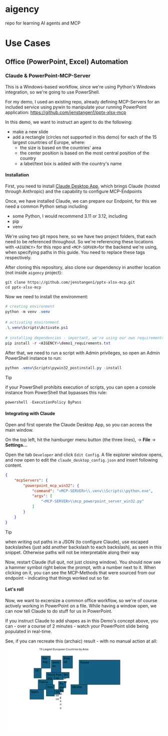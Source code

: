 # aigency
repo for learning AI agents and MCP

# Use Cases

## Office (PowerPoint, Excel) Automation

### Claude & PowerPoint-MCP-Server
This is a Windows-based workflow, since we're using Python's Windows integration, so we're going to use PowerShell.

For my demo, I used an existing repo, already defining MCP-Servers for an included service using pywin to manipulate your running PowerPoint application: https://github.com/jenstangen1/pptx-xlsx-mcp

In this demo, we want to instruct an agent to do the following:
- make a new slide
- add a rectangle (circles not supported in this demo) for each of the 15 largest countries of Europe, where:
    - the size is based on the countries' area
    - the center position is based on the most central position of the country
    - a label/text box is added with the country's name

#### Installation

First, you need to install [Claude Desktop App](https://claude.ai/download), which brings Claude (hosted through Anthropic) and the capability to configure MCP-Endpoints

Once, we have installed Claude, we can prepare our Endpoint, for this we need a common Python setup including:
- some Python, I would recommend 3.11 or 3.12, including
- pip
- venv

We're using two git repos here, so we have two project folders, that each need to be referenced throughout. So we're referencing these locations with `<AIGENCY>` for this repo and `<MCP-SERVER>`for the backend we're using, when specifying paths in this guide. You need to replace these tags respectively. 

After cloning this repository, also clone our dependency in another location (not inside `aigency` project):

```shell
git clone https://github.com/jenstangen1/pptx-xlsx-mcp.git
cd pptx-xlsx-mcp
```

Now we need to install the environment:
```powershell
# creating environment
python -m venv .venv

# activating environment
.\.venv\Scripts\Activate.ps1

# installing dependencies - important, we're using our own requirements.txt file
pip install -r <AIGENCY>\demo1_requirements.txt
```

After that, we need to run a script with Admin privileges, so open an Admin PowerShell instance to run:
```powershell
python .venv\Scripts\pywin32_postinstall.py -install
```

>[!TIP]
>if your PowerShell prohibits execution of scripts, you can open a console instance from PowerShell that bypasses this rule:
>```powershell
>powershell -ExecutionPolicy ByPass
>```

#### Integrating with Claude
Open and first operate the Claude Desktop App, so you can access the main window. 

On the top left, hit the hamburger menu button (the three lines), -> **File** -> **Settings...**

Open the tab ``Developer`` and click `Edit Config`. A file explorer window opens, and now open to edit the `claude_desktop_config.json` and insert following content.

```json
{
    "mcpServers": {
        "powerpoint_mcp_win32": {
            "command": "<MCP-SERVER>\\.venv\\Scripts\\python.exe",
            "args": [
                "<MCP-SERVER>\\mcp_powerpoint_server_win32.py"
            ]
        }
    }
}
```

>[!TIP]
>when writing out paths in a JSON (to configure Claude), use escaped backslashes (just add another backslash to each backslash), as seen in this snippet. Otherwise paths will not be interpretable along their way

Now, restart Claude (full quit, not just closing window). You should now see a hammer symbol right below the prompt, with a number next to it. When clicking on it, you can see the MCP-Methods that were sourced from our endpoint - indicating that things worked out so far.

#### Let's roll
Now, we want to excersize a common office workflow, so we're of course actively working in PowerPoint on a file. While having a window open, we can now tell Claude to do stuff for us in PowerPoint.

If you instruct Claude to add shapes as in this Demo's concept above, you can - over a course of 2 minutes - watch your PowerPoint slide being populated in real-time. 

See, if you can recreate this (archaic) result - with no manual action at all:
![Export of the created slide with the 15 largest European countries somewhat being placed geographically inspired](static/european_countries.png)

